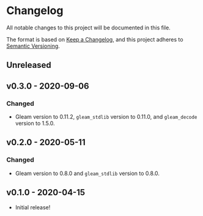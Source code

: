 # Changelog

All notable changes to this project will be documented in this file.

The format is based on
[Keep a Changelog](https://keepachangelog.com/en/1.0.0/), and this project
adheres to [Semantic Versioning](https://semver.org/spec/v2.0.0.html).

## Unreleased

## v0.3.0 - 2020-09-06

### Changed

- Gleam version to 0.11.2, `gleam_stdlib` version to 0.11.0, and `gleam_decode`
  version to 1.5.0.


## v0.2.0 - 2020-05-11

### Changed

- Gleam version to 0.8.0 and `gleam_stdlib` version to 0.8.0.

## v0.1.0 - 2020-04-15

- Initial release!
